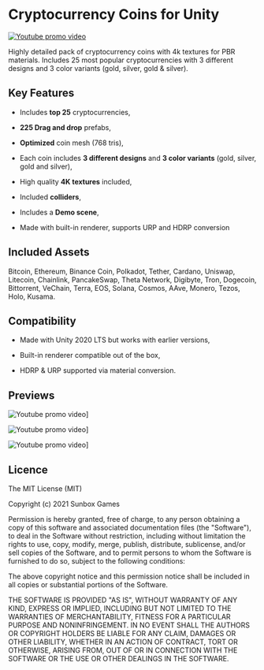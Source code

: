 # Cryptocurrency Coins for Unity

[![Youtube promo video](https://img.youtube.com/vi/W96XK_Il-f8/0.jpg)](https://www.youtube.com/watch?v=W96XK_Il-f8)

Highly detailed pack of cryptocurrency coins with 4k textures for PBR materials. Includes 25 most popular cryptocurrencies with 3 different designs and 3 color variants (gold, silver, gold & silver).

## Key Features

- Includes **top 25** cryptocurrencies,

- **225 Drag and drop** prefabs,

- **Optimized** coin mesh (768 tris),

- Each coin includes **3 different designs** and **3 color variants** (gold, silver, gold and silver),

- High quality **4K textures** included,

- Included **colliders**,

- Includes a **Demo scene**,

- Made with built-in renderer, supports URP and HDRP conversion

## Included Assets

Bitcoin, Ethereum, Binance Coin, Polkadot, Tether, Cardano, Uniswap, Litecoin, Chainlink, PancakeSwap, Theta Network, Digibyte, Tron, Dogecoin, Bittorrent, VeChain, Terra, EOS, Solana, Cosmos, AAve, Monero, Tezos, Holo, Kusama.

## Compatibility

- Made with Unity 2020 LTS but works with earlier versions,

- Built-in renderer compatible out of the box,

- HDRP & URP supported via material conversion.

## Previews

![Youtube promo video](Media/002-cryptocurrency-coins-01.jpg)]

![Youtube promo video](Media/002-cryptocurrency-coins-02.jpg)]

![Youtube promo video](Media/002-cryptocurrency-coins-03.jpg)]

## Licence

The MIT License (MIT)

Copyright (c) 2021 Sunbox Games

Permission is hereby granted, free of charge, to any person obtaining a copy of this software and associated documentation files (the "Software"), to deal in the Software without restriction, including without limitation the rights to use, copy, modify, merge, publish, distribute, sublicense, and/or sell copies of the Software, and to permit persons to whom the Software is furnished to do so, subject to the following conditions:

The above copyright notice and this permission notice shall be included in all copies or substantial portions of the Software.

THE SOFTWARE IS PROVIDED "AS IS", WITHOUT WARRANTY OF ANY KIND, EXPRESS OR IMPLIED, INCLUDING BUT NOT LIMITED TO THE WARRANTIES OF MERCHANTABILITY, FITNESS FOR A PARTICULAR PURPOSE AND NONINFRINGEMENT. IN NO EVENT SHALL THE AUTHORS OR COPYRIGHT HOLDERS BE LIABLE FOR ANY CLAIM, DAMAGES OR OTHER LIABILITY, WHETHER IN AN ACTION OF CONTRACT, TORT OR OTHERWISE, ARISING FROM, OUT OF OR IN CONNECTION WITH THE SOFTWARE OR THE USE OR OTHER DEALINGS IN THE SOFTWARE.
